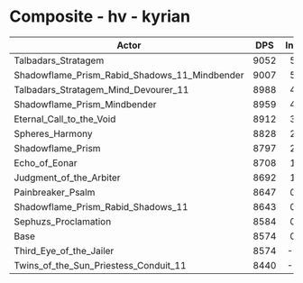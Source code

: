 # Composite - hv - kyrian
| Actor | DPS | Increase |
|---|:---:|:---:|
|Talbadars_Stratagem|9052|5.57%|
|Shadowflame_Prism_Rabid_Shadows_11_Mindbender|9007|5.05%|
|Talbadars_Stratagem_Mind_Devourer_11|8988|4.83%|
|Shadowflame_Prism_Mindbender|8959|4.49%|
|Eternal_Call_to_the_Void|8912|3.94%|
|Spheres_Harmony|8828|2.96%|
|Shadowflame_Prism|8797|2.60%|
|Echo_of_Eonar|8708|1.56%|
|Judgment_of_the_Arbiter|8692|1.38%|
|Painbreaker_Psalm|8647|0.85%|
|Shadowflame_Prism_Rabid_Shadows_11|8643|0.80%|
|Sephuzs_Proclamation|8584|0.12%|
|Base|8574|0.00%|
|Third_Eye_of_the_Jailer|8574|-0.01%|
|Twins_of_the_Sun_Priestess_Conduit_11|8440|-1.57%|
